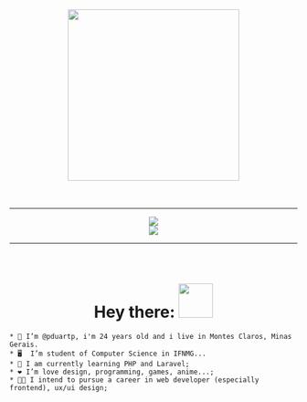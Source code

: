 <div id="header" align="center">
  <img src="https://media.giphy.com/media/M9gbBd9nbDrOTu1Mqx/giphy.gif" width="300"/>
</div>

</br>
</br>

---

<div id="skills" align="center">
  <img src="https://skillicons.dev/icons?i=c,cpp,cs,dotnet,heroku,azure,mysql,js,html,css,python,opencv,anaconda,java"/>
  </br>
  <img src="https://skillicons.dev/icons?i=figma,git,github,ps,powershell,regex,stackoverflow,visualstudio,vscode,windows"/>
</div>

---

</br>

<div id="greetings" align="center">

  # Hey there: <img src="https://media.giphy.com/media/hvRJCLFzcasrR4ia7z/giphy.gif" width="60px"/>

  <div id="leftList" align="left">
    
    * 👨 I’m @pduartp, i'm 24 years old and i live in Montes Claros, Minas Gerais.
    * 🖥️  I’m student of Computer Science in IFNMG...
    * 🧠 I am currently learning PHP and Laravel;
    * ❤️ I’m love design, programming, games, anime...;
    * 👨‍💻 I intend to pursue a career in web developer (especially frontend), ux/ui design;
  
  </div>
  
</div>


